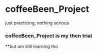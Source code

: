 # coffeeBeen_Project
just practicing, nothing serious<br>
### coffeeBeen_Project is my then trial<br>
**but am still learning tho
